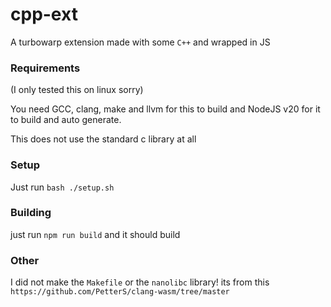# cpp-ext

A turbowarp extension made with some `C++` and wrapped in JS

### Requirements

(I only tested this on linux sorry)

You need GCC, clang, make and llvm for this to build and NodeJS v20 for it to build and auto generate.

This does not use the standard c library at all

### Setup

Just run `bash ./setup.sh`

### Building

just run `npm run build` and it should build

### Other

I did not make the `Makefile` or the `nanolibc` library! its from this `https://github.com/PetterS/clang-wasm/tree/master`